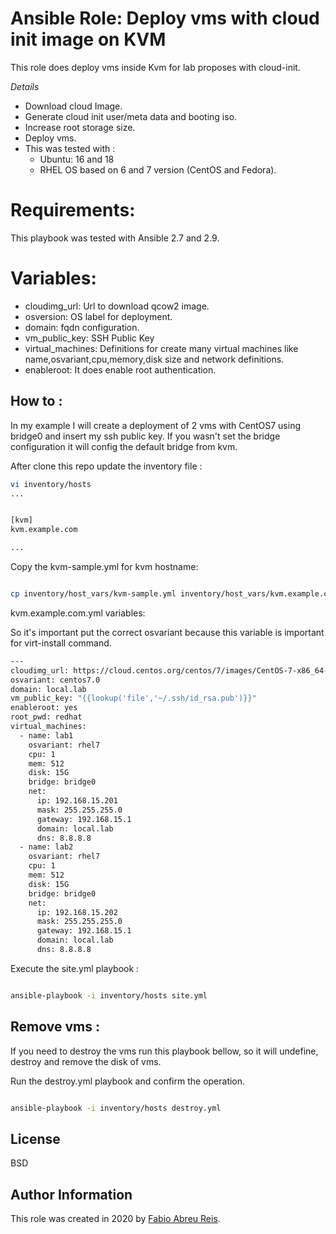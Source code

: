 Ansible Role: Deploy vms with cloud init image on KVM
=========

This role does deploy vms inside Kvm for lab proposes with cloud-init. 


*Details*

- Download cloud Image.
- Generate cloud init user/meta data and booting iso.
- Increase root storage size.
- Deploy vms. 
- This was tested with :
    + Ubuntu: 16 and 18
    + RHEL OS based on 6 and 7 version (CentOS and Fedora).  



Requirements:
=========

This playbook was tested with Ansible 2.7 and 2.9.



Variables:
=========

+ cloudimg_url: Url to download qcow2 image.
+ osversion: OS label for deployment.
+ domain: fqdn configuration. 
+ vm_public_key: SSH Public Key
+ virtual_machines: Definitions for create many virtual machines like name,osvariant,cpu,memory,disk size and network definitions. 
+ enableroot: It does enable root authentication.


How to : 
---------


In my example I will create a deployment of 2 vms with CentOS7 using bridge0 and insert my ssh public key. 
If you wasn't set the bridge configuration it will config the default bridge from kvm.


After clone this repo update the inventory file : 

```bash 
vi inventory/hosts
...


[kvm]
kvm.example.com

...
```


Copy the kvm-sample.yml for kvm hostname: 

```bash 

cp inventory/host_vars/kvm-sample.yml inventory/host_vars/kvm.example.com.yml


```

kvm.example.com.yml variables:

So it's important put the correct osvariant because this variable is important for virt-install command. 

```bash 
---
cloudimg_url: https://cloud.centos.org/centos/7/images/CentOS-7-x86_64-GenericCloud-1809.qcow2
osvariant: centos7.0 
domain: local.lab
vm_public_key: "{{lookup('file','~/.ssh/id_rsa.pub')}}"
enableroot: yes
root_pwd: redhat
virtual_machines:
  - name: lab1
    osvariant: rhel7
    cpu: 1
    mem: 512
    disk: 15G
    bridge: bridge0
    net:
      ip: 192.168.15.201
      mask: 255.255.255.0
      gateway: 192.168.15.1
      domain: local.lab
      dns: 8.8.8.8
  - name: lab2
    osvariant: rhel7
    cpu: 1
    mem: 512
    disk: 15G
    bridge: bridge0
    net:
      ip: 192.168.15.202
      mask: 255.255.255.0
      gateway: 192.168.15.1
      domain: local.lab
      dns: 8.8.8.8
```

Execute the site.yml playbook : 


```bash 

ansible-playbook -i inventory/hosts site.yml 

``` 


Remove vms :
---------

If you need to destroy the vms run this playbook bellow, so it will undefine, destroy and remove the disk of vms. 


Run the destroy.yml playbook and confirm the operation. 

```bash

ansible-playbook -i inventory/hosts destroy.yml

```



License
-------
BSD

Author Information
------------------

This role was created in 2020 by [Fabio Abreu Reis](http://github.com/fabioabreureis).
